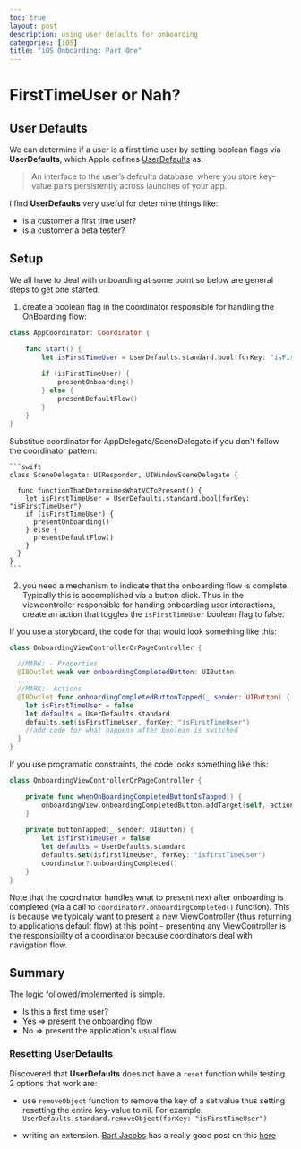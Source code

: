 ```yaml
---
toc: true
layout: post
description: using user defaults for onboarding
categories: [iOS]
title: "iOS Onboarding: Part One"
---
```

# FirstTimeUser or Nah?

## User Defaults
We can determine if a user is a first time user by setting boolean flags via **UserDefaults**, which Apple defines [UserDefaults](https://developer.apple.com/documentation/foundation/userdefaults) as: 
>An interface to the user’s defaults database, where you store key-value pairs persistently across launches of your app.

I find **UserDefaults** very useful for determine things like: 
  - is a customer a first time user?
  - is a customer a beta tester? 

## Setup
We all have to deal with onboarding at some point so below are general steps to get one started.

1. create a boolean flag in the coordinator responsible for handling the OnBoarding flow: 
  ```swift
  class AppCoordinator: Coordinator {
  
      func start() {
          let isFirstTimeUser = UserDefaults.standard.bool(forKey: "isFirstTimeUser")
          
          if (isFirstTimeUser) {
              presentOnboarding()
          } else {
              presentDefaultFlow()
          }
      }  
  }
  ``` 
  Substitue coordinator for AppDelegate/SceneDelegate if you don't follow the coordinator pattern:
        
    ```swift 
    class SceneDelegate: UIResponder, UIWindowSceneDelegate {
  
      func functionThatDeterminesWhatVCToPresent() {
        let isFirstTimeUser = UserDefaults.standard.bool(forKey: "isFirstTimeUser")
        if (isFirstTimeUser) {
          presentOnboarding()
        } else {
          presentDefaultFlow()
        }
      }  
    }
    ```


2. you need a mechanism to indicate that the onboarding flow is complete. Typically this is accomplished via a button click. Thus in the viewcontroller responsible for handing onboarding user interactions, create an action that toggles the `isFirstTimeUser` boolean flag to false. 

If you use a storyboard, the code for that would look something like this:
        
  ```swift
  class OnboardingViewControllerOrPageController {

    //MARK: - Properties
    @IBOutlet weak var onboardingCompletedButton: UIButton!
    ...
    //MARK:- Actions
    @IBOutlet func onboardingCompletedButtonTapped(_ sender: UIButton) {
      let isFirstTimeUser = false
      let defaults = UserDefaults.standard
      defaults.set(isFirstTimeUser, forKey: "isFirstTimeUser")
      //add code for what happens after boolean is switched
    }
  }
  ```
        
  If you use programatic constraints, the code looks something like this: 
        
  ```swift 
  class OnboardingViewControllerOrPageController {

      private func whenOnBoardingCompletedButtonIsTapped() {
          onboardingView.onboardingCompletedButton.addTarget(self, action: #selector(ActionButtonProtocol.buttonTapped(_:)), for: .touchUpInside)
      }   
      
      private buttonTapped(_ sender: UIButton) {
          let isfirstTimeUser = false
          let defaults = UserDefaults.standard
          defaults.set(isfirstTimeUser, forKey: "isfirstTimeUser")
          coordinator?.onboardingCompleted()
      }
  }
  ```
  
  Note that the coordinator handles wnat to present next after onboarding is completed (via a call to `coordinator?.onboardingCompleted()` function). This is because we typicaly want to present a new ViewController (thus returning to applications default flow) at this point -  presenting any ViewController is the responsibility of a coordinator because coordinators deal with navigation flow. 

## Summary
The logic followed/implemented is simple. 
- Is this a first time user? 
- Yes => present the onboarding flow
- No => present the application's usual flow

### Resetting UserDefaults
Discovered that **UserDefaults** does not have a `reset` function while testing. 2 options that work are: 
- use `removeObject` function to remove the key of a set value thus setting resetting the entire key-value to nil. For example: `UserDefaults.standard.removeObject(forKey: "isFirstTimeUser")`

- writing an extension. [Bart Jacobs](https://twitter.com/_bartjacobs) has a really good post on this [here](https://cocoacasts.com/ud-8-how-to-clear-or-reset-user-defaults-in-swift)